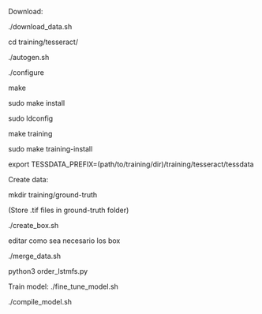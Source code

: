 Download:

  ./download_data.sh

  cd training/tesseract/

  ./autogen.sh

  ./configure

  make

  sudo make install

  sudo ldconfig

  make training

  sudo make training-install

  export TESSDATA_PREFIX=(path/to/training/dir)/training/tesseract/tessdata


Create data:

  mkdir training/ground-truth

  (Store .tif files in ground-truth folder)

  ./create_box.sh

  editar como sea necesario los box

  ./merge_data.sh

  python3 order_lstmfs.py

Train model:
  ./fine_tune_model.sh

  ./compile_model.sh
